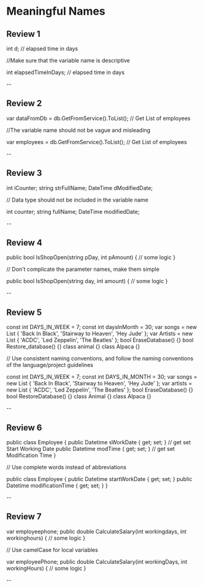 # Meaningful Names
## Review 1
int d; // elapsed time in days                                          

//Make sure that the variable name is descriptive

int elapsedTimeInDays; // elapsed time in days                           

--

## Review 2
var dataFromDb = db.GetFromService().ToList(); // Get List of employees  

//The variable name should not be vague and misleading

var employees = db.GetFromService().ToList(); // Get List of employees

--

## Review 3
int iCounter; 
string strFullName;
DateTime dModifiedDate;

// Data type should not be included in the variable name

int counter;
string fullName;
DateTime modifiedDate;

--

## Review 4
public bool IsShopOpen(string pDay, int pAmount)
{
    // some logic
}

// Don't complicate the parameter names, make them simple

public bool IsShopOpen(string day, int amount)
{
    // some logic
}

--

## Review 5
const int DAYS_IN_WEEK = 7;
const int daysInMonth = 30;
var songs = new List<string> { 'Back In Black', 'Stairway to Heaven', 'Hey Jude' };
var Artists = new List<string> { 'ACDC', 'Led Zeppelin', 'The Beatles' };
bool EraseDatabase() {}
bool Restore_database() {}
class animal {}
class Alpaca {}

// Use consistent naming conventions, and follow the naming conventions of the language/project guidelines

const int DAYS_IN_WEEK = 7;
const int DAYS_IN_MONTH = 30;
var songs = new List<string> { 'Back In Black', 'Stairway to Heaven', 'Hey Jude' };
var artists = new List<string> { 'ACDC', 'Led Zeppelin', 'The Beatles' };
bool EraseDatabase() {}
bool RestoreDatabase() {}
class Animal {}
class Alpaca {}

--

## Review 6
public class Employee
{
    public Datetime sWorkDate { get; set; } // get set Start Working Date
    public Datetime modTime { get; set; } // get set Modification Time
}

// Use complete words instead of abbreviations

public class Employee
{
    public Datetime startWorkDate { get; set; } 
    public Datetime modificationTime { get; set; }
}

--

## Review 7
var employeephone;
public double CalculateSalary(int workingdays, int workinghours)
{
    // some logic
}

// Use camelCase for local variables

var employeePhone;
public double CalculateSalary(int workingDays, int workingHours)
{
    // some logic
}

--
